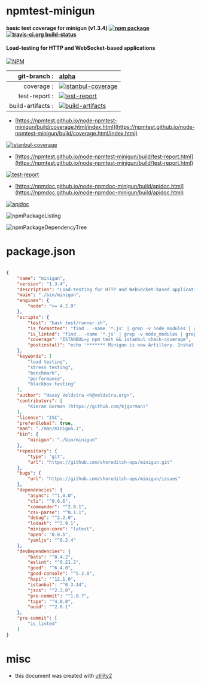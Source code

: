 # npmtest-minigun

#### basic test coverage for  minigun (v1.3.4)  [![npm package](https://img.shields.io/npm/v/npmtest-minigun.svg?style=flat-square)](https://www.npmjs.org/package/npmtest-minigun) [![travis-ci.org build-status](https://api.travis-ci.org/npmtest/node-npmtest-minigun.svg)](https://travis-ci.org/npmtest/node-npmtest-minigun)

#### Load-testing for HTTP and WebSocket-based applications

[![NPM](https://nodei.co/npm/minigun.png?downloads=true&downloadRank=true&stars=true)](https://www.npmjs.com/package/minigun)

| git-branch : | [alpha](https://github.com/npmtest/node-npmtest-minigun/tree/alpha)|
|--:|:--|
| coverage : | [![istanbul-coverage](https://npmtest.github.io/node-npmtest-minigun/build/coverage.badge.svg)](https://npmtest.github.io/node-npmtest-minigun/build/coverage.html/index.html)|
| test-report : | [![test-report](https://npmtest.github.io/node-npmtest-minigun/build/test-report.badge.svg)](https://npmtest.github.io/node-npmtest-minigun/build/test-report.html)|
| build-artifacts : | [![build-artifacts](https://npmtest.github.io/node-npmtest-minigun/glyphicons_144_folder_open.png)](https://github.com/npmtest/node-npmtest-minigun/tree/gh-pages/build)|

- [https://npmtest.github.io/node-npmtest-minigun/build/coverage.html/index.html](https://npmtest.github.io/node-npmtest-minigun/build/coverage.html/index.html)

[![istanbul-coverage](https://npmtest.github.io/node-npmtest-minigun/build/screenCapture.buildCi.browser.%252Ftmp%252Fbuild%252Fcoverage.lib.html.png)](https://npmtest.github.io/node-npmtest-minigun/build/coverage.html/index.html)

- [https://npmtest.github.io/node-npmtest-minigun/build/test-report.html](https://npmtest.github.io/node-npmtest-minigun/build/test-report.html)

[![test-report](https://npmtest.github.io/node-npmtest-minigun/build/screenCapture.buildCi.browser.%252Ftmp%252Fbuild%252Ftest-report.html.png)](https://npmtest.github.io/node-npmtest-minigun/build/test-report.html)

- [https://npmdoc.github.io/node-npmdoc-minigun/build/apidoc.html](https://npmdoc.github.io/node-npmdoc-minigun/build/apidoc.html)

[![apidoc](https://npmdoc.github.io/node-npmdoc-minigun/build/screenCapture.buildCi.browser.%252Ftmp%252Fbuild%252Fapidoc.html.png)](https://npmdoc.github.io/node-npmdoc-minigun/build/apidoc.html)

![npmPackageListing](https://npmtest.github.io/node-npmtest-minigun/build/screenCapture.npmPackageListing.svg)

![npmPackageDependencyTree](https://npmtest.github.io/node-npmtest-minigun/build/screenCapture.npmPackageDependencyTree.svg)



# package.json

```json

{
    "name": "minigun",
    "version": "1.3.4",
    "description": "Load-testing for HTTP and WebSocket-based applications",
    "main": "./bin/minigun",
    "engines": {
        "node": ">= 4.2.0"
    },
    "scripts": {
        "test": "bash test/runner.sh",
        "is_formatted": "find . -name '*.js' | grep -v node_modules | grep -v coverage | xargs jscs --preset=google",
        "is_linted": "find . -name '*.js' | grep -v node_modules | grep -v coverage | xargs eslint",
        "coverage": "ISTANBUL=y npm test && istanbul check-coverage",
        "postinstall": "echo '******* Minigun is now Artillery. Install with: npm install -g artillery. https://artillery.io *******'"
    },
    "keywords": [
        "load testing",
        "stress testing",
        "benchmark",
        "performance",
        "blackbox testing"
    ],
    "author": "Hassy Veldstra <h@veldstra.org>",
    "contributors": [
        "Kieran Gorman (https://github.com/kjgorman)"
    ],
    "license": "ISC",
    "preferGlobal": true,
    "man": "./man/minigun.1",
    "bin": {
        "minigun": "./bin/minigun"
    },
    "repository": {
        "type": "git",
        "url": "https://github.com/shoreditch-ops/minigun.git"
    },
    "bugs": {
        "url": "https://github.com/shoreditch-ops/minigun/issues"
    },
    "dependencies": {
        "async": "^1.0.0",
        "cli": "^0.6.6",
        "commander": "^2.8.1",
        "csv-parse": "^0.1.1",
        "debug": "^2.2.0",
        "lodash": "^3.9.1",
        "minigun-core": "latest",
        "open": "0.0.5",
        "yamljs": "^0.2.4"
    },
    "devDependencies": {
        "bats": "^0.4.2",
        "eslint": "^0.21.2",
        "good": "^6.4.0",
        "good-console": "^5.2.0",
        "hapi": "^12.1.0",
        "istanbul": "^0.3.14",
        "jscs": "^2.3.0",
        "pre-commit": "^1.0.7",
        "tape": "^4.0.0",
        "uuid": "^2.0.1"
    },
    "pre-commit": [
        "is_linted"
    ]
}
```



# misc
- this document was created with [utility2](https://github.com/kaizhu256/node-utility2)

